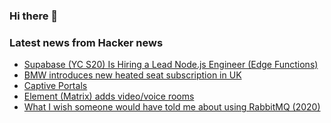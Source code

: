 ### Hi there 👋

<!--
**arashid-sh/arashid-sh** is a ✨ _special_ ✨ repository because its `README.md` (this file) appears on your GitHub profile.

Here are some ideas to get you started:

- 🔭 I’m currently working on ...
- 🌱 I’m currently learning ...
- 👯 I’m looking to collaborate on ...
- 🤔 I’m looking for help with ...
- 💬 Ask me about ...
- 📫 How to reach me: ...
- 😄 Pronouns: ...
- ⚡ Fun fact: ...
-->

### Latest news from Hacker news
<!-- BLOG-POST-LIST:START -->
- [Supabase &lpar;YC S20&rpar; Is Hiring a Lead Node.js Engineer &lpar;Edge Functions&rpar;](https://boards.greenhouse.io/supabase/jobs/4568813004)
- [BMW introduces new heated seat subscription in UK](https://www.bbc.com/news/technology-62142208)
- [Captive Portals](https://textslashplain.com/2022/06/24/captive-portals/)
- [Element &lpar;Matrix&rpar; adds video/voice rooms](https://element.io/blog/drop-in-drop-out-chats-with-video-rooms-and-a-new-search-experience/)
- [What I wish someone would have told me about using RabbitMQ &lpar;2020&rpar;](https://ryanrodemoyer.github.io/what-i-wish-someone-would-have-told-me-about-using-rabbitmq-before-it-was-too-late/)
<!-- BLOG-POST-LIST:END -->
